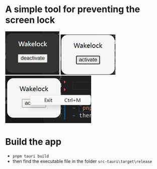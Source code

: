 # A simple tool for preventing the screen lock

![](images/屏幕截图%202024-07-11%20194911.png)
![](images/屏幕截图%202024-07-11%20194923.png)
![](images/屏幕截图%202024-07-11%20194934.png)

# Build the app
- `pnpm tauri build`
- then find the executable file in the folder `src-tauri\target\release`